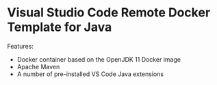 # Visual Studio Code Remote Docker Template for Java

Features:

* Docker container based on the OpenJDK 11 Docker image
* Apache Maven
* A number of pre-installed VS Code Java extensions
